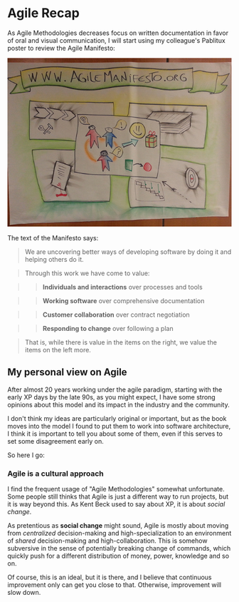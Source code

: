 # Agile Recap

As Agile Methodologies decreases focus on written documentation in favor of oral and visual communication, I will start using my colleague's Pablitux poster to review the Agile Manifesto:

![Agile Manifesto](../images/agile_manifesto.jpg "Agile Manifesto (by @pablitux)")

The text of the Manifesto says:

> We are uncovering better ways of developing software by doing it and helping others do it.

> Through this work we have come to value:

>>    **Individuals and interactions** over processes and tools

>>    **Working software** over comprehensive documentation

>>    **Customer collaboration** over contract negotiation

>>    **Responding to change** over following a plan

> That is, while there is value in the items on the right, we value the items on the left more.

## My personal view on Agile

After almost 20 years working under the agile paradigm, starting with the early XP days by the late 90s, as you might expect, I have some strong opinions about this model and its impact in the industry and the community.

I don't think  my ideas are particularly original or important, but as the book moves into the model I found to put them to work into software architecture, I think it is important to tell you about some of them, even if this serves to set some disagreement early on.

So here I go:

### Agile is a cultural approach

I find the frequent usage of "Agile Methodologies" somewhat unfortunate. Some people still thinks that Agile is just a different way to run projects, but it is way beyond this. As Kent Beck used to say about XP, it is about _social change_.

As pretentious as **social change** might sound, Agile is mostly about moving from _centralized_ decision-making and high-specialization to an environment of _shared_ decision-making and high-collaboration. This is somehow subversive in the sense of potentially breaking change of commands, which quickly push for a different distribution of money, power, knowledge and so on.

Of course, this is an ideal, but it is there, and I believe that continuous improvement only can get you close to that. Otherwise, improvement will slow down.
